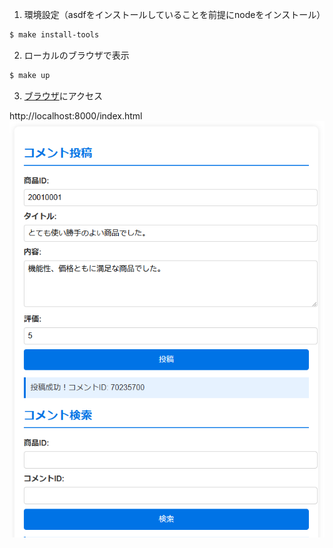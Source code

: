 
1. 環境設定（asdfをインストールしていることを前提にnodeをインストール）

```bash
$ make install-tools
```

2. ローカルのブラウザで表示

```bash
$ make up
```

3. [ブラウザ](http://localhost:8000/index.html)にアクセス<br>

http://localhost:8000/index.html
![画像の説明](doc-img/image.png)
